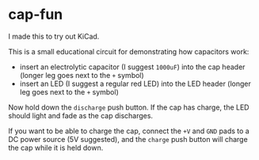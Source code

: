# cap-fun

I made this to try out KiCad.

This is a small educational circuit for demonstrating how capacitors work:

* insert an electrolytic capacitor (I suggest `1000uF`) into the cap header (longer leg goes next to the `+` symbol)
* insert an LED (I suggest a regular red LED) into the LED header (longer leg goes next to the `+` symbol)

Now hold down the `discharge` push button. If the cap has charge, the LED should light and fade as the cap discharges.

If you want to be able to charge the cap, connect the `+V` and `GND` pads to a DC power source (5V suggested), and the `charge` push button will charge the cap while it is held down.


